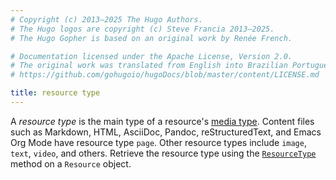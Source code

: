 ```yaml
---
# Copyright (c) 2013–2025 The Hugo Authors.
# The Hugo logos are copyright (c) Steve Francia 2013–2025.
# The Hugo Gopher is based on an original work by Renée French.

# Documentation licensed under the Apache License, Version 2.0.
# The original work was translated from English into Brazilian Portuguese.
# https://github.com/gohugoio/hugoDocs/blob/master/content/LICENSE.md

title: resource type
---
```


A _resource type_ is the main type of a resource's [media type](/methods/resource/mediatype/). Content files such as Markdown, HTML, AsciiDoc, Pandoc, reStructuredText, and Emacs Org Mode have resource type `page`. Other resource types include `image`, `text`, `video`, and others. Retrieve the resource type using the [`ResourceType`](/methods/resource/resourcetype/) method on a `Resource` object.
